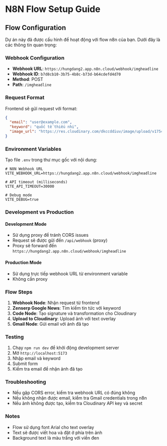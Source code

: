# N8N Flow Setup Guide

## Flow Configuration

Dự án này đã được cấu hình để hoạt động với flow n8n của bạn. Dưới đây là các thông tin quan trọng:

### Webhook Configuration
- **Webhook URL**: `https://hungdang2.app.n8n.cloud/webhook/imgheadline`
- **Webhook ID**: `b7d8cb10-3b75-4b8c-b73d-b64cdefd4d70`
- **Method**: POST
- **Path**: `/imgheadline`

### Request Format
Frontend sẽ gửi request với format:
```json
{
  "email": "user@example.com",
  "keyword": "quốc tế thiếu nhi",
  "image_url": "https://res.cloudinary.com/dkccddiuv/image/upload/v1754530260/Yellow_and_Blue_qi6ydy.png"
}
```

### Environment Variables
Tạo file `.env` trong thư mục gốc với nội dung:
```env
# N8N Webhook URL
VITE_WEBHOOK_URL=https://hungdang2.app.n8n.cloud/webhook/imgheadline

# API timeout (milliseconds)
VITE_API_TIMEOUT=30000

# Debug mode
VITE_DEBUG=true
```

### Development vs Production

#### Development Mode
- Sử dụng proxy để tránh CORS issues
- Request sẽ được gửi đến `/api/webhook` (proxy)
- Proxy sẽ forward đến `https://hungdang2.app.n8n.cloud/webhook/imgheadline`

#### Production Mode
- Sử dụng trực tiếp webhook URL từ environment variable
- Không cần proxy

### Flow Steps
1. **Webhook Node**: Nhận request từ frontend
2. **Zenserp Google News**: Tìm kiếm tin tức với keyword
3. **Code Node**: Tạo signature và transformation cho Cloudinary
4. **Upload to Cloudinary**: Upload ảnh với text overlay
5. **Gmail Node**: Gửi email với ảnh đã tạo

### Testing
1. Chạy `npm run dev` để khởi động development server
2. Mở `http://localhost:5173`
3. Nhập email và keyword
4. Submit form
5. Kiểm tra email để nhận ảnh đã tạo

### Troubleshooting
- Nếu gặp CORS error, kiểm tra webhook URL có đúng không
- Nếu không nhận được email, kiểm tra Gmail credentials trong n8n
- Nếu ảnh không được tạo, kiểm tra Cloudinary API key và secret

### Notes
- Flow sử dụng font Arial cho text overlay
- Text sẽ được viết hoa và đặt ở phía trên ảnh
- Background text là màu trắng với viền đen
